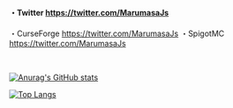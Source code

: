 #### ・Twitter https://twitter.com/MarumasaJs
 ・CurseForge https://twitter.com/MarumasaJs
 ・SpigotMC https://twitter.com/MarumasaJs

<br>

[![Anurag's GitHub stats](https://github-readme-stats.vercel.app/api?username=malken21&show_icons=true)](https://github.com/anuraghazra/github-readme-stats)
<br>

[![Top Langs](https://github-readme-stats.vercel.app/api/top-langs/?username=malken21&layout=compact)](https://github.com/anuraghazra/github-readme-stats)
